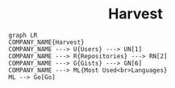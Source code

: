 <h1 align="center">Harvest</h1>

```mermaid
graph LR
COMPANY_NAME{Harvest}
COMPANY_NAME ---> U{Users} ---> UN[1]
COMPANY_NAME ---> R{Repositories} ---> RN[2]
COMPANY_NAME ---> G{Gists} ---> GN[6]
COMPANY_NAME ---> ML{Most Used<br>Languages}
ML --> Go[Go]
```
